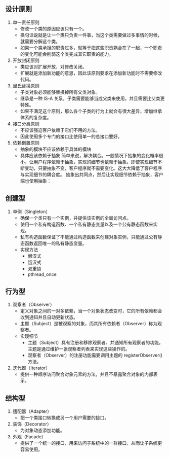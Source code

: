 ## 设计原则
1. 单一责任原则
    * 修改一个类的原因应该只有一个。
    * 换句话说就是让一个类只负责一件事，当这个类需要做过多事情的时候，就需要分解这个类。
    * 如果一个类承担的职责过多，就等于把这些职责耦合在了一起，一个职责的变化可能会削弱这个类完成其它职责的能力。
2. 开放封闭原则
    * 类应该对扩展开放，对修改关闭。
    * 扩展就是添加新功能的意思，因此该原则要求在添加新功能时不需要修改代码。
3. 里氏替换原则
    * 子类对象必须能够替换掉所有父类对象。
    * 继承是一种 IS-A 关系，子类需要能够当成父类来使用，并且需要比父类更特殊。
    * 如果不满足这个原则，那么各个子类的行为上就会有很大差异，增加继承体系的复杂度。
4. 接口分离原则
    * 不应该强迫客户依赖于它们不用的方法。
    * 因此使用多个专门的接口比使用单一的总接口要好。
5. 依赖倒置原则
    * 抽象的模块不应该依赖于具体的模块  
    * 具体应该依赖于抽象     简单来说，解决耦合。一般情况下抽象的变化概率很小，让用户程序依赖于抽象，实现的细节也依赖于抽象。即使实现细节不断变动，只要抽象不变，客户程序就不需要变化。这大大降低了客户程序与实现细节的耦合度。    抽象出共同点，然后让实现细节依赖于抽象，客户端也使用抽象：



## 创建型
1. 单例（Singleton）
    * 确保一个类只有一个实例，并提供该实例的全局访问点。
    * 使用一个私有构造函数、一个私有静态变量以及一个公有静态函数来实现。
    * 私有构造函数保证了不能通过构造函数来创建对象实例，只能通过公有静态函数返回唯一的私有静态变量。
    * 实现方法
        * 懒汉式
        * 饿汉式
        * 双重锁
        * pthread_once




## 行为型


1. 观察者（Observer）
    * 定义对象之间的一对多依赖，当一个对象状态改变时，它的所有依赖都会收到通知并且自动更新状态。
    * 主题（Subject）是被观察的对象，而其所有依赖者（Observer）称为观察者。
    * 实现细节
        * 主题（Subject）具有注册和移除观察者、并通知所有观察者的功能，主题是通过维护一张观察者列表来实现这些操作的。
        * 观察者（Observer）的注册功能需要调用主题的 registerObserver() 方法。
2. 迭代器（Iterator）
    * 提供一种顺序访问聚合对象元素的方法，并且不暴露聚合对象的内部表示。

## 结构型

1. 适配器（Adapter）
    * 把一个类接口转换成另一个用户需要的接口。
2. 装饰（Decorator）
    * 为对象动态添加功能。
2. 外观（Facade）
    * 提供了一个统一的接口，用来访问子系统中的一群接口，从而让子系统更容易使用。